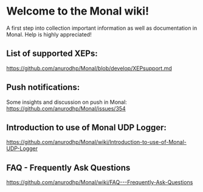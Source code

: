 # **Welcome to the Monal wiki!**

A first step into collection important information as well as documentation in Monal. Help is highly appreciated!

## List of supported XEPs:
https://github.com/anurodhp/Monal/blob/develop/XEPsupport.md

## Push notifications:
Some insights and discussion on push in Monal: https://github.com/anurodhp/Monal/issues/354

## Introduction to use of Monal UDP Logger:
https://github.com/anurodhp/Monal/wiki/Introduction-to-use-of-Monal-UDP-Logger

## FAQ - Frequently Ask Questions
https://github.com/anurodhp/Monal/wiki/FAQ---Frequently-Ask-Questions